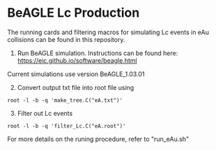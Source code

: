 # BeAGLE Lc Production

The running cards and filtering macros for simulating Lc events in eAu
collisions can be found in this repository. 

1) Run BeAGLE simulation. Instructions can be found here:
https://eic.github.io/software/beagle.html

Current simulations use version BeAGLE_1.03.01

2) Convert output txt file into root file using 
```
root -l -b -q 'make_tree.C("eA.txt")'
```

3) Filter out Lc events
```
root -l -b -q 'filter_Lc.C("eA.root")'
```

For more details on the runing procedure, refer to "run_eAu.sh"

